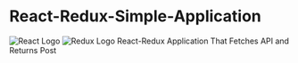 # React-Redux-Simple-Application
![React Logo](https://commons.wikimedia.org/wiki/File:React-icon.svg "React Logo")
![Redux Logo](https://github.com/reactjs/redux/tree/master/logo "Redux Logo")
React-Redux Application That Fetches API and Returns Post
